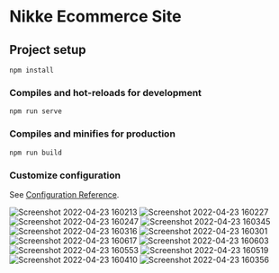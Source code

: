 # Nikke Ecommerce Site

## Project setup
```
npm install
```

### Compiles and hot-reloads for development
```
npm run serve
```

### Compiles and minifies for production
```
npm run build
```

### Customize configuration
See [Configuration Reference](https://cli.vuejs.org/config/).


![Screenshot 2022-04-23 160213](https://user-images.githubusercontent.com/48932230/164887064-d048e433-40cb-412c-8b9f-d70de2bc3da0.png)
![Screenshot 2022-04-23 160227](https://user-images.githubusercontent.com/48932230/164887068-4f19635b-9f08-45d8-a599-f993e55d308e.png)
![Screenshot 2022-04-23 160247](https://user-images.githubusercontent.com/48932230/164887070-1c3b0635-5f3f-47a5-83bb-5980becf6659.png)
![Screenshot 2022-04-23 160345](https://user-images.githubusercontent.com/48932230/164887075-228c46ce-e1c9-444c-82bc-6469da49ce0f.png)
![Screenshot 2022-04-23 160316](https://user-images.githubusercontent.com/48932230/164887077-df4da607-4fc7-43ce-9c41-6c59a705bd66.png)
![Screenshot 2022-04-23 160301](https://user-images.githubusercontent.com/48932230/164887078-414c4152-86cf-45b4-b03f-46d98bcc3ba1.png)
![Screenshot 2022-04-23 160617](https://user-images.githubusercontent.com/48932230/164887079-a6e3c3fb-40b8-4f5e-a86f-07c4f244e52c.png)
![Screenshot 2022-04-23 160603](https://user-images.githubusercontent.com/48932230/164887080-9d0e9371-9cbe-40df-bb48-6227406656df.png)
![Screenshot 2022-04-23 160553](https://user-images.githubusercontent.com/48932230/164887081-eeb20a70-6960-4f3f-99c5-2283112145ed.png)
![Screenshot 2022-04-23 160519](https://user-images.githubusercontent.com/48932230/164887082-0136a9a5-14ee-4026-8d49-6ff2fc93cdc8.png)
![Screenshot 2022-04-23 160410](https://user-images.githubusercontent.com/48932230/164887083-a0145968-f219-4282-99b8-dc9386eb4107.png)
![Screenshot 2022-04-23 160356](https://user-images.githubusercontent.com/48932230/164887084-5374430f-0238-4912-9815-81c73a68ca9b.png)
